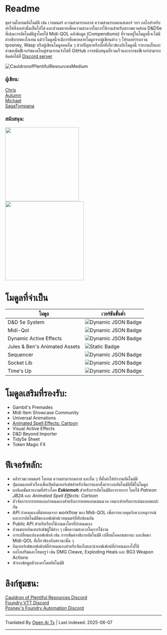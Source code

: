 # Readme

ชุดรวมไอเทมอัตโนมัติ เช่น เวทมนตร์ ความสามารถคลาส ความสามารถมอนสเตอร์ ฯลฯ กลไกสำหรับทำให้สิ่งเหล่านั้นเป็นไปได้ และส่วนขยายเพื่อความสะดวกในการใช้งานสำหรับสภาพแวดล้อม D&D5e ที่เน้นการอัตโนมัติสูงโดยใช้ Midi-QOL คลังข้อมูล (Compendiums) ที่รวมอยู่ในโมดูลนี้จะไม่มีคำอธิบายของไอเทม แม้ว่าโมดูลนี้จะมีการพึ่งพาหลายโมดูลจากผู้เขียนต่าง ๆ โปรดอย่ารบกวน tposney, Wasp หรือผู้เขียนโมดูลคนอื่น ๆ ด้วยปัญหาหรือบั๊กที่เกี่ยวข้องกับโมดูลนี้ รายงานบั๊กและคำขอเพิ่มฟีเจอร์ขนาดใหญ่สามารถแจ้งได้ที่ GitHub การสนับสนุนที่รวดเร็วและการขอฟีเจอร์สามารถติดต่อได้ที่ [Discord server](https://discord.gg/BumxBcQDrT)

![CauldronofPlentifulResourcesMedium](https://github.com/user-attachments/assets/58c729ba-c499-45a3-a62c-c6982ad1f725) 
  
### ผู้เขียน:
[Chris](https://github.com/chrisk123999) <br> 
[Autumn](https://github.com/Autumn225) <br>
[Michael](https://github.com/roth-michael) <br>
[SagaTympana](https://github.com/SagaTympana)

### สนับสนุน:
[<img src="https://raw.githubusercontent.com/chrisk123999/chris-premades/master/images/chris-kofi.svg" width=237px />](https://ko-fi.com/O5O5G582S) <br>
[<img src="https://raw.githubusercontent.com/chrisk123999/chris-premades/master/images/michael-kofi.svg" width=253px />](https://ko-fi.com/T6T8XKCII)
  
# โมดูลที่จำเป็น  
| โมดูล | เวอร์ชันขั้นต่ำ |  
| --- | --- | 
| D&D 5e System | ![Dynamic JSON Badge](https://img.shields.io/badge/dynamic/json?url=https%3A%2F%2Fgithub.com%2Fchrisk123999%2Fchris-premades%2Freleases%2Flatest%2Fdownload%2Fmodule.json&query=%24.relationships.systems%5B%3A1%5D.compatibility.minimum&label=%20&color=orange) | 
| Midi-Qol | ![Dynamic JSON Badge](https://img.shields.io/badge/dynamic/json?url=https%3A%2F%2Fgithub.com%2Fchrisk123999%2Fchris-premades%2Freleases%2Flatest%2Fdownload%2Fmodule.json&query=%24.relationships.requires%5B0%5D.compatibility.minimum&label=%20&color=green) |  
| Dynamic Active Effects | ![Dynamic JSON Badge](https://img.shields.io/badge/dynamic/json?url=https%3A%2F%2Fgithub.com%2Fchrisk123999%2Fchris-premades%2Freleases%2Flatest%2Fdownload%2Fmodule.json&query=%24.relationships.requires%5B3%5D.compatibility.minimum&label=%20&color=green) |
| Jules & Ben's Animated Assets | ![Static Badge](https://img.shields.io/badge/0.6.0-blue) |  
| Sequencer | ![Dynamic JSON Badge](https://img.shields.io/badge/dynamic/json?url=https%3A%2F%2Fgithub.com%2Fchrisk123999%2Fchris-premades%2Freleases%2Flatest%2Fdownload%2Fmodule.json&query=%24.relationships.requires%5B1%5D.compatibility.minimum&label=%20&color=green) |  
| Socket Lib | ![Dynamic JSON Badge](https://img.shields.io/badge/dynamic/json?url=https%3A%2F%2Fgithub.com%2Fchrisk123999%2Fchris-premades%2Freleases%2Flatest%2Fdownload%2Fmodule.json&query=%24.relationships.requires%5B2%5D.compatibility.minimum&label=%20&color=green) |  
| Time's Up | ![Dynamic JSON Badge](https://img.shields.io/badge/dynamic/json?url=https%3A%2F%2Fgithub.com%2Fchrisk123999%2Fchris-premades%2Freleases%2Flatest%2Fdownload%2Fmodule.json&query=%24.relationships.requires%5B4%5D.compatibility.minimum&label=%20&color=green) |
  
# โมดูลเสริมที่รองรับ:  
- Gambit's Premades
- Midi Item Showcase Community
- Universal Animations
- [Animated Spell Effects: Cartoon](https://github.com/chrisk123999/animated-spell-effects-cartoon/releases/download/0.4.6/module.json)
- Visual Active Effects
- D&D Beyond Importer
- Tidy5e Sheet
- Token Magic FX
  
# ฟีเจอร์หลัก:
- คลังรวมเวทมนตร์ ไอเทม ความสามารถคลาส และอื่น ๆ ที่ตั้งค่าให้ทำงานอัตโนมัติ
- ปุ่มบนแถบหัวเรื่องเพื่อเปิดอินเทอร์เฟซสำหรับจัดการและตั้งค่าระบบอัตโนมัติที่มีในโมดูล
- แอนิเมชันสวยงามที่สร้างโดย ***Eskiemoh*** สำหรับการอัตโนมัติบางรายการ โดยใช้ *Patreon JB2A* และ *Animated Spell Effects: Cartoon*
- ตัวจัดการการทอยแบบกำหนดเองสำหรับการทอยแบบแมนนวล เหมาะสำหรับการเล่นแบบพบปะกัน
- API กำหนดเองที่ต่อยอดจาก workflow ของ Midi-QOL เพื่อการควบคุมจังหวะเหตุการณ์และการอัตโนมัติของเอฟเฟกต์เวทมนตร์ที่ทับซ้อนกัน
- Public API สำหรับเรียกใช้งานมาโครที่กำหนดเอง
- ส่วนขยายอินเทอร์เฟซผู้ใช้ต่าง ๆ เพื่อความสะดวกในการใช้งาน
- การเปลี่ยนแปลงเอฟเฟกต์ เช่น การเพิ่มคำอธิบายอัตโนมัติ เปลี่ยนไอคอนสถานะ และติดธง Midi-QOL ที่เกี่ยวข้องกับสถานะนั้น ๆ
- อินเทอร์เฟซเอฟเฟกต์ที่กำหนดเองสำหรับจัดเก็บและนำเอฟเฟกต์ที่กำหนดเองไปใช้
- กลไกเสริมและโฮมบรูว์ เช่น DMG Cleave, Exploding Heals และ BG3 Weapon Actions
- สำรองข้อมูลตัวละครโดยอัตโนมัติ

# ลิงก์ชุมชน:
[Cauldron of Plentiful Resources Discord](https://discord.gg/BumxBcQDrT)<br>
[Foundry VTT Discord](https://discord.gg/foundryvtt)<br>
[Posney's Foundry Automation Discord](https://discord.gg/Xd4NEvw5d7)<br>

---

Tranlated By [Open Ai Tx](https://github.com/OpenAiTx/OpenAiTx) | Last indexed: 2025-06-07

---